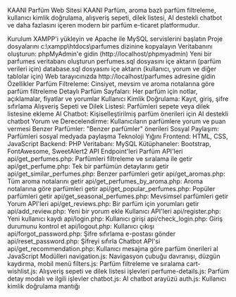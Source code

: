 KAANI Parfüm Web Sitesi
KAANI Parfüm, aroma bazlı parfüm filtreleme, kullanıcı kimlik doğrulama, alışveriş sepeti, dilek listesi, AI destekli chatbot ve daha fazlasını içeren modern bir parfüm e-ticaret platformudur.

Kurulum
XAMPP'i yükleyin ve Apache ile MySQL servislerini başlatın
Proje dosyalarını c:\xampp\htdocs\parfumes dizinine kopyalayın
Veritabanını oluşturun:
phpMyAdmin'e gidin (http://localhost/phpmyadmin)
Yeni bir parfumes veritabanı oluşturun
perfumes.sql dosyasını içe aktarın (parfüm verileri için)
database.sql dosyasını içe aktarın (kullanıcı, yorum ve diğer tablolar için)
Web tarayıcınızda http://localhost/parfumes adresine gidin
Özellikler
Parfüm Filtreleme: Cinsiyet, mevsim ve aroma notalarına göre parfüm filtreleme
Detaylı Parfüm Sayfaları: Her parfüm için notlar, açıklamalar, fiyatlar ve yorumlar
Kullanıcı Kimlik Doğrulama: Kayıt, giriş, şifre sıfırlama
Alışveriş Sepeti ve Dilek Listesi: Parfümleri sepete veya dilek listesine ekleme
AI Chatbot: Kişiselleştirilmiş parfüm önerileri için AI destekli chatbot
Yorum ve Derecelendirme: Kullanıcıların parfümlere yorum ve puan vermesi
Benzer Parfümler: "Benzer parfümler" önerileri
Sosyal Paylaşım: Parfümleri sosyal medyada paylaşma
Teknoloji Yığını
Frontend: HTML, CSS, JavaScript
Backend: PHP
Veritabanı: MySQL
Kütüphaneler: Bootstrap, FontAwesome, SweetAlert2
API Endpoint'leri
Parfüm API'leri
api/get_perfumes.php: Parfümleri filtreleme ve sıralama ile getir
api/get_perfume.php: Tek bir parfümün detaylarını getir
api/get_similar_perfumes.php: Benzer parfümleri getir
api/get_aromas.php: Tüm aroma notalarını getir
api/get_perfumes_by_aroma.php: Aroma notalarına göre parfümleri getir
api/get_popular_perfumes.php: Popüler parfümleri getir
api/get_seasonal_perfumes.php: Mevsimsel parfümleri getir
Yorum API'leri
api/get_reviews.php: Bir parfüm için yorumları getir
api/add_review.php: Yeni bir yorum ekle
Kullanıcı API'leri
api/register.php: Yeni kullanıcı kaydı
api/login.php: Kullanıcı girişi
api/check_login.php: Giriş durumunu kontrol et
api/logout.php: Kullanıcı çıkışı
api/forgot_password.php: Şifre sıfırlama e-postası gönder
api/reset_password.php: Şifreyi sıfırla
Chatbot API'si
api/get_recommendation.php: Kullanıcı mesajına göre parfüm önerileri al
JavaScript Modülleri
navigation.js: Navigasyon çubuğu davranışı, düzgün kaydırma, mobil menü
filters.js: Parfüm filtreleme ve sıralama
cart-wishlist.js: Alışveriş sepeti ve dilek listesi işlevleri
perfume-details.js: Parfüm detay modalı ve ilgili işlevler
chatbot.js: AI chatbot arayüzü
auth.js: Kullanıcı kimlik doğrulama mantığı
